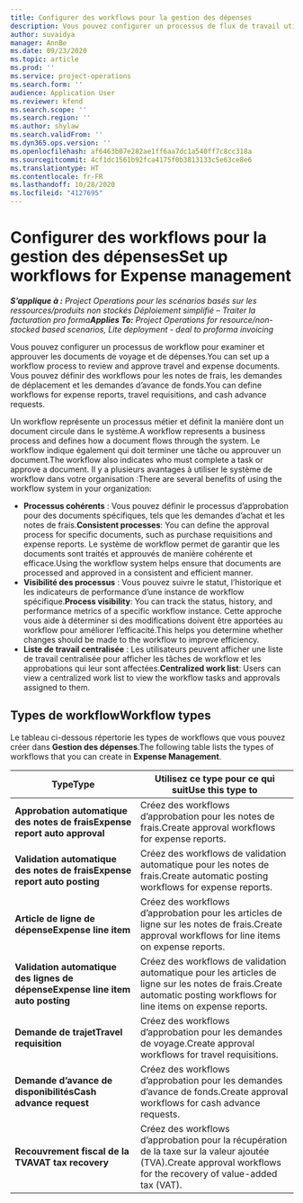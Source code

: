 ```yaml
---
title: Configurer des workflows pour la gestion des dépenses
description: Vous pouvez configurer un processus de flux de travail utilisé pour examiner et approuver les documents de déplacement et de dépenses.
author: suvaidya
manager: AnnBe
ms.date: 09/23/2020
ms.topic: article
ms.prod: ''
ms.service: project-operations
ms.search.form: ''
audience: Application User
ms.reviewer: kfend
ms.search.scope: ''
ms.search.region: ''
ms.author: shylaw
ms.search.validFrom: ''
ms.dyn365.ops.version: ''
ms.openlocfilehash: af6463b07e282ae1ff6aa7dc1a540ff7c8cc318a
ms.sourcegitcommit: 4cf1dc1561b92fca4175f0b3813133c5e63ce8e6
ms.translationtype: HT
ms.contentlocale: fr-FR
ms.lasthandoff: 10/28/2020
ms.locfileid: "4127695"
---
```

# <a name="set-up-workflows-for-expense-management"></a><span data-ttu-id="771d8-103">Configurer des workflows pour la gestion des dépenses</span><span class="sxs-lookup"><span data-stu-id="771d8-103">Set up workflows for Expense management</span></span>

<span data-ttu-id="771d8-104">_**S’applique à :** Project Operations pour les scénarios basés sur les ressources/produits non stockés Déploiement simplifié – Traiter la facturation pro forma_</span><span class="sxs-lookup"><span data-stu-id="771d8-104">_**Applies To:** Project Operations for resource/non-stocked based scenarios, Lite deployment - deal to proforma invoicing_</span></span>

<span data-ttu-id="771d8-105">Vous pouvez configurer un processus de workflow pour examiner et approuver les documents de voyage et de dépenses.</span><span class="sxs-lookup"><span data-stu-id="771d8-105">You can set up a workflow process to review and approve travel and expense documents.</span></span> <span data-ttu-id="771d8-106">Vous pouvez définir des workflows pour les notes de frais, les demandes de déplacement et les demandes d’avance de fonds.</span><span class="sxs-lookup"><span data-stu-id="771d8-106">You can define workflows for expense reports, travel requisitions, and cash advance requests.</span></span>

<span data-ttu-id="771d8-107">Un workflow représente un processus métier et définit la manière dont un document circule dans le système.</span><span class="sxs-lookup"><span data-stu-id="771d8-107">A workflow represents a business process and defines how a document flows through the system.</span></span> <span data-ttu-id="771d8-108">Le workflow indique également qui doit terminer une tâche ou approuver un document.</span><span class="sxs-lookup"><span data-stu-id="771d8-108">The workflow also indicates who must complete a task or approve a document.</span></span> <span data-ttu-id="771d8-109">Il y a plusieurs avantages à utiliser le système de workflow dans votre organisation :</span><span class="sxs-lookup"><span data-stu-id="771d8-109">There are several benefits of using the workflow system in your organization:</span></span>

- <span data-ttu-id="771d8-110">**Processus cohérents** : Vous pouvez définir le processus d’approbation pour des documents spécifiques, tels que les demandes d’achat et les notes de frais.</span><span class="sxs-lookup"><span data-stu-id="771d8-110">**Consistent processes**: You can define the approval process for specific documents, such as purchase requisitions and expense reports.</span></span> <span data-ttu-id="771d8-111">Le système de workflow permet de garantir que les documents sont traités et approuvés de manière cohérente et efficace.</span><span class="sxs-lookup"><span data-stu-id="771d8-111">Using the workflow system helps ensure that documents are processed and approved in a consistent and efficient manner.</span></span>
- <span data-ttu-id="771d8-112">**Visibilité des processus** : Vous pouvez suivre le statut, l’historique et les indicateurs de performance d’une instance de workflow spécifique.</span><span class="sxs-lookup"><span data-stu-id="771d8-112">**Process visibility**: You can track the status, history, and performance metrics of a specific workflow instance.</span></span> <span data-ttu-id="771d8-113">Cette approche vous aide à déterminer si des modifications doivent être apportées au workflow pour améliorer l’efficacité.</span><span class="sxs-lookup"><span data-stu-id="771d8-113">This helps you determine whether changes should be made to the workflow to improve efficiency.</span></span>
- <span data-ttu-id="771d8-114">**Liste de travail centralisée** : Les utilisateurs peuvent afficher une liste de travail centralisée pour afficher les tâches de workflow et les approbations qui leur sont affectées.</span><span class="sxs-lookup"><span data-stu-id="771d8-114">**Centralized work list**: Users can view a centralized work list to view the workflow tasks and approvals assigned to them.</span></span> 

## <a name="workflow-types"></a><span data-ttu-id="771d8-115">Types de workflow</span><span class="sxs-lookup"><span data-stu-id="771d8-115">Workflow types</span></span>

<span data-ttu-id="771d8-116">Le tableau ci-dessous répertorie les types de workflows que vous pouvez créer dans **Gestion des dépenses**.</span><span class="sxs-lookup"><span data-stu-id="771d8-116">The following table lists the types of workflows that you can create in **Expense Management**.</span></span>


|              <span data-ttu-id="771d8-117"><strong>Type</strong></span><span class="sxs-lookup"><span data-stu-id="771d8-117"><strong>Type</strong></span></span>              |                   <span data-ttu-id="771d8-118"><strong>Utilisez ce type pour ce qui suit</strong></span><span class="sxs-lookup"><span data-stu-id="771d8-118"><strong>Use this type to</strong></span></span>                   |
|-------------------------------------------------|-----------------------------------------------------------------------|
|   <span data-ttu-id="771d8-119"><strong>Approbation automatique des notes de frais</strong></span><span class="sxs-lookup"><span data-stu-id="771d8-119"><strong>Expense report auto approval</strong></span></span> |            <span data-ttu-id="771d8-120">Créez des workflows d’approbation pour les notes de frais.</span><span class="sxs-lookup"><span data-stu-id="771d8-120">Create approval workflows for expense reports.</span></span>             |
|  <span data-ttu-id="771d8-121"><strong>Validation automatique des notes de frais</strong></span><span class="sxs-lookup"><span data-stu-id="771d8-121"><strong>Expense report auto posting</strong></span></span>   |        <span data-ttu-id="771d8-122">Créez des workflows de validation automatique pour les notes de frais.</span><span class="sxs-lookup"><span data-stu-id="771d8-122">Create automatic posting workflows for expense reports.</span></span>        |
|       <span data-ttu-id="771d8-123"><strong>Article de ligne de dépense</strong></span><span class="sxs-lookup"><span data-stu-id="771d8-123"><strong>Expense line item</strong></span></span>        |     <span data-ttu-id="771d8-124">Créez des workflows d’approbation pour les articles de ligne sur les notes de frais.</span><span class="sxs-lookup"><span data-stu-id="771d8-124">Create approval workflows for line items on expense reports.</span></span>      |
| <span data-ttu-id="771d8-125"><strong>Validation automatique des lignes de dépense</strong></span><span class="sxs-lookup"><span data-stu-id="771d8-125"><strong>Expense line item auto posting</strong></span></span> | <span data-ttu-id="771d8-126">Créez des workflows de validation automatique pour les articles de ligne sur les notes de frais.</span><span class="sxs-lookup"><span data-stu-id="771d8-126">Create automatic posting workflows for line items on expense reports.</span></span> |
|       <span data-ttu-id="771d8-127"><strong>Demande de trajet</strong></span><span class="sxs-lookup"><span data-stu-id="771d8-127"><strong>Travel requisition</strong></span></span>       |          <span data-ttu-id="771d8-128">Créez des workflows d’approbation pour les demandes de voyage.</span><span class="sxs-lookup"><span data-stu-id="771d8-128">Create approval workflows for travel requisitions.</span></span>           |
|      <span data-ttu-id="771d8-129"><strong>Demande d’avance de disponibilités</strong></span><span class="sxs-lookup"><span data-stu-id="771d8-129"><strong>Cash advance request</strong></span></span>      |         <span data-ttu-id="771d8-130">Créez des workflows d’approbation pour les demandes d’avance de fonds.</span><span class="sxs-lookup"><span data-stu-id="771d8-130">Create approval workflows for cash advance requests.</span></span>          |
|        <span data-ttu-id="771d8-131"><strong>Recouvrement fiscal de la TVA</strong></span><span class="sxs-lookup"><span data-stu-id="771d8-131"><strong>VAT tax recovery</strong></span></span>        | <span data-ttu-id="771d8-132">Créez des workflows d’approbation pour la récupération de la taxe sur la valeur ajoutée (TVA).</span><span class="sxs-lookup"><span data-stu-id="771d8-132">Create approval workflows for the recovery of value-added tax (VAT).</span></span>  |
